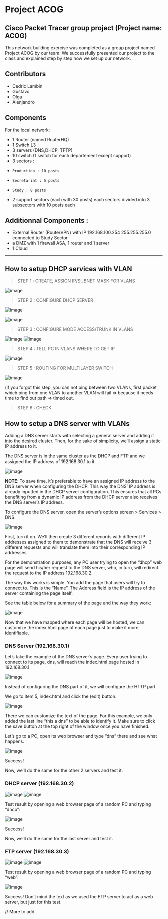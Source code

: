 # Project ACOG
Cisco Packet Tracer group project (Project name: ACOG)
---

This network building exercise was completed as a group project named Project ACOG by our team. We successfully presented our project to the class and explained step by step how we set up our network.

## Contributors

* Cedric Lambin
* Gustavo 
* Olga
* Alenjandro

## Components

For the local network:

*  1 Router (named RouterHQ)
*  1 Switch L3 
*  3 servers (DNS,DHCP, TFTP)
*  10 switch (1 switch for each departement except support)
*  3 sectors :
*     Production : 10 posts
*     Secretariat : 5 posts
*     Study : 8 posts
*  2 support sectors (each with 30 posts) each sectors divided into 3 subsectors with 10 posts each

## Additionnal Components :
* External Router (RouterVPN) with IP 192.168.100.254 255.255.255.0 connected to Study Sector
* a DMZ with 1 firewall ASA, 1 router and 1 server
* 1 Cloud

---

## How to setup DHCP services with VLAN

> STEP 1 : CREATE, ASSIGN IP/SUBNET MASK FOR VLANS

![image](https://github.com/Nomade73/BecodeBrussels/assets/133368766/d74ffd61-20db-469e-b6c4-42dab8efa760)


> STEP 2 : CONFIGURE DHCP SERVER

![image](https://github.com/Nomade73/BecodeBrussels/assets/133368766/3c8e93c8-0dbf-4158-9f66-f2536a086762)

![image](https://github.com/Nomade73/BecodeBrussels/assets/133368766/aa7b552b-e28f-4887-99cd-7c60f9d44b62)

> STEP 3 : CONFIGURE MODE ACCESS/TRUNK IN VLANS

![image](https://github.com/Nomade73/BecodeBrussels/assets/133368766/33d6e2c1-de97-48ca-b527-189c5919dd20)
![image](https://github.com/Nomade73/BecodeBrussels/assets/133368766/e654c590-c30e-4c65-94d9-1d397a371ab0)


> STEP 4 : TELL PC IN VLANS WHERE TO GET IP

![image](https://github.com/Nomade73/BecodeBrussels/assets/133368766/97d36cf4-70b9-4d19-a089-695dcda3364e)


> STEP 5 : ROUTING FOR MULTILAYER SWITCH

![image](https://github.com/Nomade73/BecodeBrussels/assets/133368766/b0309c97-d438-43d3-8218-7aff219a7491)


(if you forgot this step, you can not ping between two VLANs, first packet which ping from one VLAN to another VLAN will fail => because it needs time to find out path => timed out.

> STEP 6 : CHECK

## How to setup a DNS server with VLANs

Adding a DNS server starts with selecting a general server and adding it into the desired cluster. Then, for the sake of simplicity, we’ll assign a static IP address to it.

The DNS server is in the same cluster as the DHCP and FTP and we assigned the IP address of 192.168.30.1 to it.

![image](https://github.com/Nomade73/BecodeBrussels/assets/133368766/db8f80f8-3d3b-4e0b-8e2a-171d8453b92e)


**NOTE**: To save time, it’s preferable to have an assigned IP address to the DNS server when configuring the DHCP. This way the DNS’ IP address is already inputted in the DHCP server configuration. This ensures that all PCs benefiting from a dynamic IP address from the DHCP server also receives the DNS server’s IP address.

To configure the DNS server, open the server’s options screen > Services > DNS.

![image](https://github.com/Nomade73/BecodeBrussels/assets/133368766/bb0634a0-c4f8-4f5a-954a-076ec1648dc5)


First, turn it on. We’ll then create 3 different records with different IP addresses assigned to them to demonstrate that the DNS will receive 3 different requests and will translate them into their corresponding IP addresses.

For the demonstration purposes, any PC user trying to open the “dhcp” web page will send his/her request to the DNS server, who, in turn, will redirect the request to the IP address 192.168.30.2. 

The way this works is simple. You add the page that users will try to connect to. This is the “Name”. The Address field is the IP address of the server containing the page itself. 

See the table below for a summary of the page and the way they work:

![image](https://github.com/Nomade73/BecodeBrussels/assets/133368766/69b72982-506d-4c1e-bfcf-a100e690b59b)


Now that we have mapped where each page will be hosted, we can customize the index.html page of each page just to make it more identifiable.

### DNS Server (192.168.30.1)

Let’s take the example of the DNS server’s page. Every user trying to connect to its page, dns, will reach the index.html page hosted in 192.168.30.1.

![image](https://github.com/Nomade73/BecodeBrussels/assets/133368766/c78be718-868f-4b40-8856-b4cd405729da)


Instead of configuring the DNS part of it, we will configure the HTTP part.

We go to item 5, index.html and click the (edit) button.

![image](https://github.com/Nomade73/BecodeBrussels/assets/133368766/109217cc-8b7b-4d42-b531-e1cb1a139dc6)


There we can customize the text of the page. For this example, we only added the last line “this a dns” to be able to identify it. Make sure to click the save button at the top right of the window once you have finished.

Let’s go to a PC, open its web browser and type “dns” there and see what happens.

![image](https://github.com/Nomade73/BecodeBrussels/assets/133368766/112e24e6-d097-4eb6-bc9c-4fe2d267f30d)


Success!

Now, we’ll do the same for the other 2 servers and test it.

### DHCP server (192.168.30.2)

![image](https://github.com/Nomade73/BecodeBrussels/assets/133368766/99d9ef35-6235-47f5-980b-8f9e0f4d2632)
![image](https://github.com/Nomade73/BecodeBrussels/assets/133368766/d85054a1-b2e9-410b-b13d-34c79d9b89e2)


Test result by opening a web browser page of a random PC and typing “dhcp”:

![image](https://github.com/Nomade73/BecodeBrussels/assets/133368766/5573160d-25c6-44e6-bf8a-77a12723393c)


Success!

Now, we’ll do the same for the last server and test it. 

### FTP server (192.168.30.3)

![image](https://github.com/Nomade73/BecodeBrussels/assets/133368766/80a5345c-7687-4641-9301-ae4170572643)
![image](https://github.com/Nomade73/BecodeBrussels/assets/133368766/98dca285-7d77-4419-9e38-2b26776c294d)


Test result by opening a web browser page of a random PC and typing “web”:

![image](https://github.com/Nomade73/BecodeBrussels/assets/133368766/29698409-fdf3-4db8-b3fd-a5fc08c7e058)


Success! Don’t mind the text as we used the FTP server to act as a web server, but just for this test.

// More to add

